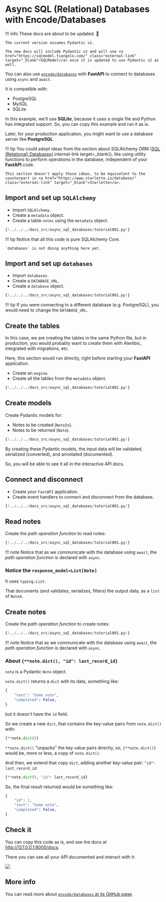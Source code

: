 # Async SQL (Relational) Databases with Encode/Databases

!!! info
    These docs are about to be updated. 🎉

    The current version assumes Pydantic v1.

    The new docs will include Pydantic v2 and will use <a href="https://sqlmodel.tiangolo.com/" class="external-link" target="_blank">SQLModel</a> once it is updated to use Pydantic v2 as well.

You can also use <a href="https://github.com/encode/databases" class="external-link" target="_blank">`encode/databases`</a> with **FastAPI** to connect to databases using `async` and `await`.

It is compatible with:

* PostgreSQL
* MySQL
* SQLite

In this example, we'll use **SQLite**, because it uses a single file and Python has integrated support. So, you can copy this example and run it as is.

Later, for your production application, you might want to use a database server like **PostgreSQL**.

!!! tip
    You could adopt ideas from the section about SQLAlchemy ORM ([SQL (Relational) Databases](../tutorial/sql-databases.md){.internal-link target=_blank}), like using utility functions to perform operations in the database, independent of your **FastAPI** code.

    This section doesn't apply those ideas, to be equivalent to the counterpart in <a href="https://www.starlette.io/database/" class="external-link" target="_blank">Starlette</a>.

## Import and set up `SQLAlchemy`

* Import `SQLAlchemy`.
* Create a `metadata` object.
* Create a table `notes` using the `metadata` object.

```Python hl_lines="4  14  16-22"
{!../../../docs_src/async_sql_databases/tutorial001.py!}
```

!!! tip
    Notice that all this code is pure SQLAlchemy Core.

    `databases` is not doing anything here yet.

## Import and set up `databases`

* Import `databases`.
* Create a `DATABASE_URL`.
* Create a `database` object.

```Python hl_lines="3  9  12"
{!../../../docs_src/async_sql_databases/tutorial001.py!}
```

!!! tip
    If you were connecting to a different database (e.g. PostgreSQL), you would need to change the `DATABASE_URL`.

## Create the tables

In this case, we are creating the tables in the same Python file, but in production, you would probably want to create them with Alembic, integrated with migrations, etc.

Here, this section would run directly, right before starting your **FastAPI** application.

* Create an `engine`.
* Create all the tables from the `metadata` object.

```Python hl_lines="25-28"
{!../../../docs_src/async_sql_databases/tutorial001.py!}
```

## Create models

Create Pydantic models for:

* Notes to be created (`NoteIn`).
* Notes to be returned (`Note`).

```Python hl_lines="31-33  36-39"
{!../../../docs_src/async_sql_databases/tutorial001.py!}
```

By creating these Pydantic models, the input data will be validated, serialized (converted), and annotated (documented).

So, you will be able to see it all in the interactive API docs.

## Connect and disconnect

* Create your `FastAPI` application.
* Create event handlers to connect and disconnect from the database.

```Python hl_lines="42  45-47  50-52"
{!../../../docs_src/async_sql_databases/tutorial001.py!}
```

## Read notes

Create the *path operation function* to read notes:

```Python hl_lines="55-58"
{!../../../docs_src/async_sql_databases/tutorial001.py!}
```

!!! note
    Notice that as we communicate with the database using `await`, the *path operation function* is declared with `async`.

### Notice the `response_model=List[Note]`

It uses `typing.List`.

That documents (and validates, serializes, filters) the output data, as a `list` of `Note`s.

## Create notes

Create the *path operation function* to create notes:

```Python hl_lines="61-65"
{!../../../docs_src/async_sql_databases/tutorial001.py!}
```

!!! note
    Notice that as we communicate with the database using `await`, the *path operation function* is declared with `async`.

### About `{**note.dict(), "id": last_record_id}`

`note` is a Pydantic `Note` object.

`note.dict()` returns a `dict` with its data, something like:

```Python
{
    "text": "Some note",
    "completed": False,
}
```

but it doesn't have the `id` field.

So we create a new `dict`, that contains the key-value pairs from `note.dict()` with:

```Python
{**note.dict()}
```

`**note.dict()` "unpacks" the key value pairs directly, so, `{**note.dict()}` would be, more or less, a copy of `note.dict()`.

And then, we extend that copy `dict`, adding another key-value pair: `"id": last_record_id`:

```Python
{**note.dict(), "id": last_record_id}
```

So, the final result returned would be something like:

```Python
{
    "id": 1,
    "text": "Some note",
    "completed": False,
}
```

## Check it

You can copy this code as is, and see the docs at <a href="http://127.0.0.1:8000/docs" class="external-link" target="_blank">http://127.0.0.1:8000/docs</a>.

There you can see all your API documented and interact with it:

<img src="/img/tutorial/async-sql-databases/image01.png">

## More info

You can read more about <a href="https://github.com/encode/databases" class="external-link" target="_blank">`encode/databases` at its GitHub page</a>.
